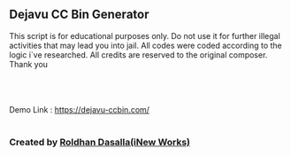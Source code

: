 <h2>Dejavu CC Bin Generator</h2>
<p>
  This script is for educational purposes only. Do not use it for further illegal activities that may lead you into jail. All codes were coded according to the logic i`ve researched. All credits are reserved to the original composer. <br>
  Thank you
</p>
<br><br><br>
Demo Link : 
<a href="https://dejavu-ccbin.com/" target="_blank">https://dejavu-ccbin.com/</a>
<br><br>
<h3>Created by <a href="https://www.facebook.com/roldhan27" target="_blank">Roldhan Dasalla(iNew Works)</a></h3>

